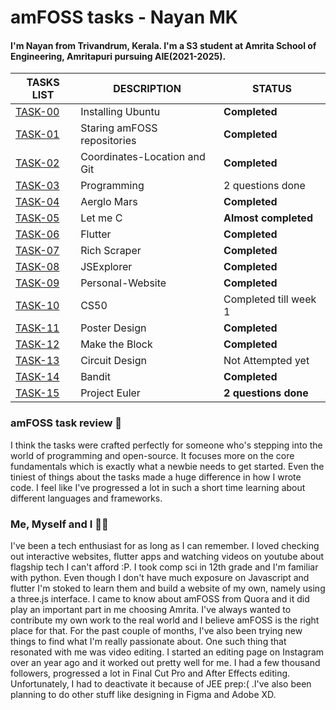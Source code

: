 # amFOSS tasks - Nayan MK

#### I'm Nayan from Trivandrum, Kerala. I'm a S3 student at Amrita School of Engineering, Amritapuri pursuing AIE(2021-2025).



| TASKS LIST |     DESCRIPTION     |     STATUS     |
| ---------- |     -----------     |     ------     |
| [TASK-00](https://github.com/threesquaree/amfoss-tasks/tree/main/task-00)   | Installing Ubuntu   | **Completed**   |
| [TASK-01](https://github.com/threesquaree/amfoss-tasks/tree/main/task-01)    | Staring amFOSS repositories | **Completed** |
| [TASK-02](https://github.com/threesquaree/amfoss-tasks/tree/main/task-02) | Coordinates-Location and Git | **Completed**     |
| [TASK-03](https://github.com/threesquaree/amfoss-tasks/tree/main/task-03) | Programming            | 2 questions done      |
| [TASK-04](https://github.com/threesquaree/amfoss-tasks/tree/main/task-04) | Aerglo Mars            | **Completed**      |
| [TASK-05](https://github.com/threesquaree/amfoss-tasks/tree/main/task-05) | Let me C               | **Almost completed**  |
| [TASK-06](https://github.com/threesquaree/amfoss-tasks/tree/main/task-06) | Flutter                | **Completed**      |
| [TASK-07](https://github.com/threesquaree/amfoss-tasks/tree/main/task-07) | Rich Scraper           | **Completed** |
| [TASK-08](https://github.com/threesquaree/amfoss-tasks/tree/main/task-08) | JSExplorer             | **Completed**      |
| [TASK-09](https://github.com/threesquaree/amfoss-tasks/tree/main/task-09) | Personal-Website       | **Completed**      |
| [TASK-10](https://github.com/threesquaree/amfoss-tasks/tree/main/task-10) | CS50                   | Completed till week 1 |
| [TASK-11](https://github.com/threesquaree/amfoss-tasks/tree/main/task-11) | Poster Design          | **Completed**      |
| [TASK-12](https://github.com/threesquaree/amfoss-tasks/tree/main/task-12) | Make the Block         | **Completed**      |
| [TASK-13](https://github.com/threesquaree/amfoss-tasks/tree/main/task-13) | Circuit Design         | Not Attempted yet  |
| [TASK-14](https://github.com/threesquaree/amfoss-tasks/tree/main/task-14) | Bandit                 | **Completed**      |
| [TASK-15](https://github.com/threesquaree/amfoss-tasks/tree/main/task-15) | Project Euler          | **2 questions done**   |


### amFOSS task review 👀
I think the tasks were crafted perfectly for someone who's stepping into the world of programming and open-source. It focuses more on the core fundamentals which is exactly what a newbie needs to get started. Even the tiniest of things about the tasks made a huge difference in how I wrote code. I feel like I've progressed a lot in such a short time learning about different languages and frameworks. 

### Me, Myself and I 🙇‍♂️
I've been a tech enthusiast for as long as I can remember. I loved checking out interactive websites, flutter apps and watching videos on youtube about flagship tech I can't afford :P. I took comp sci in 12th grade and I'm familiar with python. Even though I don't have much exposure on Javascript and flutter I'm stoked to learn them and build a website of my own, namely using a three.js interface. I came to know about amFOSS from Quora and it did play an important part in me choosing Amrita. I've always wanted to contribute my own work to the real world and I believe amFOSS is the right place for that. For the past couple of months, I've also been trying new things to find what I'm really passionate about. One such thing that resonated with me was video editing. I started an editing page on Instagram over an year ago and it worked out pretty well for me. I had a few thousand followers, progressed a lot in Final Cut Pro and After Effects editing. Unfortunately, I had to deactivate it because of JEE prep:( .I've also been planning to do other stuff like designing in Figma and Adobe XD. 




